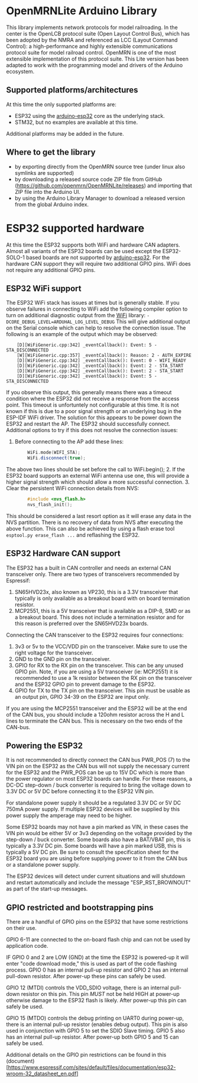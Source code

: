 # OpenMRNLite Arduino Library
This library implements network protocols for model railroading. In the center
is the OpenLCB protocol suite (Open Layout Control Bus), which has been adopted
by the NMRA and referenced as LCC (Layout Command Control): a high-performance
and highly extensible communications protocol suite for model railroad
control. OpenMRN is one of the most extensible implementation of this protocol
suite. This Lite version has been adapted to work with the programming model and
drivers of the Arduino ecosystem.

## Supported platforms/architectures
At this time the only supported platforms are:

* ESP32 using the [arduino-esp32](https://github.com/espressif/arduino-esp32)
core as the underlying stack.
* STM32, but no examples are available at this time.

Additional platforms may be added in the future.

## Where to get the library

- by exporting directly from the OpenMRN source tree (under linux also symlinks
  are supported)
- by downloading a released source code ZIP file from GitHub
  (https://github.com/openmrn/OpenMRNLite/releases) and importing that ZIP file
  into the Arduino UI.
- by using the Arduino Library Manager to download a released version from the
  global Arduino index.

# ESP32 supported hardware
At this time the ESP32 supports both WiFi and hardware CAN adapters. Almost
all variants of the ESP32 boards can be used except the ESP32-SOLO-1 based
boards are not supported by [arduino-esp32](https://github.com/espressif/arduino-esp32).
For the hardware CAN support they will require two additional GPIO pins. WiFi
does not require any additional GPIO pins.

## ESP32 WiFi support
The ESP32 WiFi stack has issues at times but is generally stable. If you
observe failures in connecting to WiFi add the following compiler option
to turn on additional diagnostic output from the
[WiFi](https://github.com/espressif/arduino-esp32/tree/master/libraries/WiFi)
library:
    `-DCORE_DEBUG_LEVEL=ARDUHAL_LOG_LEVEL_DEBUG`
This will give additional output on the Serial console which can help
to resolve the connection issue. The following is an example of the output
which may be observed:
```
    [D][WiFiGeneric.cpp:342] _eventCallback(): Event: 5 - STA_DISCONNECTED
    [W][WiFiGeneric.cpp:357] _eventCallback(): Reason: 2 - AUTH_EXPIRE
    [D][WiFiGeneric.cpp:342] _eventCallback(): Event: 0 - WIFI_READY
    [D][WiFiGeneric.cpp:342] _eventCallback(): Event: 2 - STA_START
    [D][WiFiGeneric.cpp:342] _eventCallback(): Event: 2 - STA_START
    [D][WiFiGeneric.cpp:342] _eventCallback(): Event: 5 - STA_DISCONNECTED
```

If you observe this output, this generally means there was a timeout condition
where the ESP32 did not receive a response from the access point. This timeout
is unfortuntely not configurable at this time. It is not known if this is due
to a poor signal strength or an underlying bug in the ESP-IDF WiFi driver. The
solution for this appears to be power down the ESP32 and restart the AP. The
ESP32 should successfully connect. Additional options to try if this does not
resolve the connection issues:
1. Before connecting to the AP add these lines:
```C++
        WiFi.mode(WIFI_STA);
        WiFi.disconnect(true);
```

The above two lines should be set before the call to WiFi.begin();
2. If the ESP32 board supports an external WiFi antenna use one, this will
provide a higher signal strength which should allow a more successful
connection.
3. Clear the persistent WiFi connection details from NVS:
```C
        #include <nvs_flash.h>
        nvs_flash_init();
```

This should be considered a last resort option as it will erase any data in the
NVS partition. There is no recovery of data from NVS after executing the above
function. This can also be achieved by using a flash erase tool
`esptool.py erase_flash ...` and reflashing the ESP32.

## ESP32 Hardware CAN support
The ESP32 has a built in CAN controller and needs an external CAN transceiver
only. There are two types of transceivers recommended by Espressif:
1. SN65HVD23x, also known as VP230, this is a 3.3V transceiver that typically
is only available as a breakout board with on board termination resistor.
2. MCP2551, this is a 5V transceiver that is available as a DIP-8, SMD or as a
breakout board. This does not include a termination resistor and for this
reason is preferred over the SN65HVD23x boards.

Connecting the CAN transceiver to the ESP32 requires four connections:
1. 3v3 or 5v to the VCC/VDD pin on the transceiver. Make sure to use the right
voltage for the transceiver.
2. GND to the GND pin on the transceiver.
3. GPIO for RX to the RX pin on the transceiver. This can be any unused GPIO
pin. Note, if you are using a 5V transceiver (ie: MCP2551) it is recommended to
use a 1k resistor between the RX pin on the transceiver and the ESP32 GPIO pin
to prevent damage to the ESP32.
4. GPIO for TX to the TX pin on the transceiver. This pin must be usable as an
output pin, GPIO 34-39 on the ESP32 are input only.

If you are using the MCP2551 transceiver and the ESP32 will be at the end of the
CAN bus, you should include a 120ohm resistor across the H and L lines to
terminate the CAN bus. This is necessary on the two ends of the CAN-bus.

## Powering the ESP32
It is not recommended to directly connect the CAN bus PWR_POS (7) to the VIN
pin on the ESP32 as the CAN bus will not supply the necessary current for the
ESP32 and the PWR_POS can be up to 15V DC which is more than the power
regulator on most ESP32 boards can handle. For these reasons, a DC-DC
step-down / buck converter is required to bring the voltage down to 3.3V DC or
5V DC before connecting it to the ESP32 VIN pin.

For standalone power supply it should be a regulated 3.3V DC or 5V DC 750mA
power supply. If multiple ESP32 devices will be supplied by this power supply
the amperage may need to be higher.

Some ESP32 boards may not have a pin marked as VIN, in these cases the VIN pin
would be either 5V or 3v3 depending on the voltage provided by the step-down /
buck converter. Some boards also have a BAT/VBAT pin, this is typically a 3.3V
DC pin. Some boards will have a pin marked USB, this is typically a 5V DC pin.
Be sure to consult the specification sheet for the ESP32 board you are using
before supplying power to it from the CAN bus or a standalone power supply.

The ESP32 devices will detect under current situations and will shutdown and
restart automatically and include the message "ESP_RST_BROWNOUT" as part of the
start-up messages.

## GPIO restricted and bootstrapping pins
There are a handful of GPIO pins on the ESP32 that have some restrictions on
their use.

GPIO 6-11 are connected to the on-board flash chip and can not be used by
application code.

IF GPIO 0 and 2 are LOW (GND) at the time the ESP32 is powered-up it will
enter "code download mode," this is used as part of the code flashing process.
GPIO 0 has an internal pull-up resistor and GPIO 2 has an internal pull-down
resistor. After power-up these pins can safely be used.

GPIO 12 (MTDI) controls the VDD_SDIO voltage, there is an internal pull-down
resistor on this pin. This pin *MUST* not be held HIGH at power-up otherwise
damage to the ESP32 flash is likely. After power-up this pin can safely be used.

GPIO 15 (MTDO) controls the debug printing on UART0 during power-up, there is an
internal pull-up resistor (enables debug output). This pin is also used in
conjunction with GPIO 5 to set the SDIO Slave timing. GPIO 5 also has an
internal pull-up resistor. After power-up both GPIO 5 and 15 can safely be
used.

Additional details on the GPIO pin restrictions can be found in this
(document)[https://www.espressif.com/sites/default/files/documentation/esp32-wroom-32_datasheet_en.pdf]
